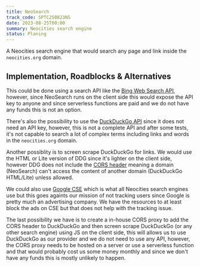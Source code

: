 ```yaml
---
title: NeoSearch
track_code: SPTC250823NS
date: 2023-08-25T00:00
summary: Neocities search engine
status: Planing
---
```


A Neocities search engine that would search any page and link inside the `neocities.org` domain.

## Implementation, Roadblocks & Alternatives

This could be done using a search API like the [Bing Web Search API](https://www.microsoft.com/en-us/bing/apis/bing-web-search-api), however, since NeoSearch runs on the client side this would expose the API key to anyone and since serverless functions are paid and we do not have any funds this is not an option.

There's also the possibility to use the [DuckDuckGo API](http://api.duckduckgo.com/?q=x&format=json) since it does not need an API key, however, this is not a complete API and after some tests, it's not capable to search a lot of complex terms including links and words in the `neocities.org` domain.

Another possiblity is to screen scrape DuckDuckGo for links. We would use the HTML or Lite version of DDG since it's lighter on the client side, however DDG does not include the [CORS header](https://developer.mozilla.org/en-US/docs/Web/HTTP/CORS) meaning a domain (NeoSearch) can't access the content of another domain (DuckDuckGo HTML/Lite) unless allowed.

We could also use [Google CSE](https://programmablesearchengine.google.com/about/) which is what all Neocities search engines use but this goes againts our mission of not tracking users since Google is pretty much an advertising company. We have the resources to at least block the ads on CSE but that does not help with the tracking issue.

The last possibility we have is to create a in-house CORS proxy to add the CORS header to DuckDuckGo and then screen scrape DuckDuckGo (or any other search engine) using JS on the client side, this will allows us to use DuckDuckGo as our provider and we do not need to use any API, however, the CORS proxy needs to be hosted on a server or use a serverless function and that would probably cost us some money monthly and since we don't have any funds this is mostly unlikely to happen.
